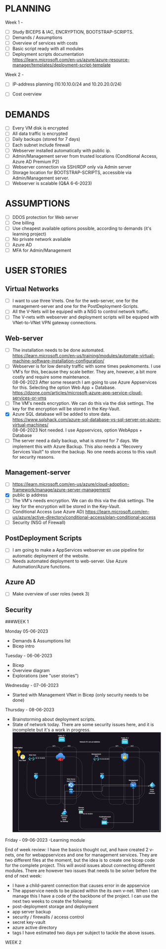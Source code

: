 # PLANNING

Week 1 - 
  - [ ] Study BICEPS & IAC, ENCRYPTION, BOOTSTRAP-SCRIPTS.
  - [ ] Demands / Assumptions
  - [ ] Overview of services with costs
  - [ ] Basic script ready with all modules
  - [ ] Deployment scripts documentation  
        https://learn.microsoft.com/en-us/azure/azure-resource-manager/templates/deployment-script-template 

Week 2 - 
  - [ ] IP-address planning (10.10.10.0/24 and 10.20.20.0/24)
  - [ ] Cost overview


# DEMANDS
  - [ ] Every VM disk is encrypted
  - [ ] All data traffic is encrypted
  - [ ] Daily backups (stored for 7 days)
  - [ ] Each subnet include firewall
  - [ ] Webserver installed automatically with public ip.
  - [ ] Admin/Management server from trusted locations (Conditional Access, Azure AD Premium P2)
  - [ ] Webserver connection via SSH/RDP only via Admin server
  - [ ] Storage location for BOOTSTRAP-SCRIPTS, accessible via Admin/Management server.
  - [ ] Webserver is scalable (Q&A 6-6-2023)
  
# ASSUMPTIONS
  - [ ] DDOS protection for Web server
  - [ ] One billing
  - [ ] Use cheapest available options possible, according to demands (it's learning project)
  - [ ] No private network available
  - [ ] Azure AD 
  - [ ] MFA for Admin/Management

# USER STORIES  
## Virtual Networks
  - [ ] I want to use three Vnets. One for the web-server, one for the management-server and one for the PostDeployment-Scripts.
  - [ ] All the V-Nets will be equiped with a NSG to control network traffic.
  - [ ] The V-nets with webserver and deployment scripts will be equiped with VNet-to-VNet VPN gateway connections.

## Web-server  
  - [ ] The installation needs to be done automated.
        https://learn.microsoft.com/en-us/training/modules/automate-virtual-machine-software-installation-configuration/
  - [ ] Webserver is for low density traffic with some times peakmoments. I use VM's for this, because they scale better. They are, however, a bit more costly and require some maintenance.  
        08-06-2023 After some research I am going to use Azure Appservices for this. Selecting the option Web App + Database.
        https://dzone.com/articles/microsoft-azure-app-service-cloud-services-or-vms
  - [ ] The VM's needs encryption. We can do this via the disk settings. The key for the encryption will be stored in the Key-Vault.
  - [x] Azure SQL database will be added to store data.
        https://www.sqlshack.com/azure-sql-database-vs-sql-server-on-azure-virtual-machines/  
        08-06-2023 Not needed. I use Appservices, option WebApps + Database
  - [ ] The server need a daily backup, what is stored for 7 days. We implement this with Azure Backup. This also needs a "Recovery Services Vault" to store the backup. No one needs access to this vault for security reasons.

## Management-server  
  - [ ] https://learn.microsoft.com/en-us/azure/cloud-adoption-framework/manage/azure-server-management/
  - [x] public ip address
  - [ ] The VM's needs encryption. We can do this via the disk settings. The key for the encryption will be stored in the Key-Vault.
  - [ ] Conditional Access (use Azure AD)
        https://learn.microsoft.com/en-us/azure/active-directory/conditional-access/plan-conditional-access
  - [ ] Security (NSG of Firewall)
    
## PostDeployment Scripts
  - [ ] I am going to make a AppServices webserver en use pipeline for automatic deployment of the website.
  - [ ] Needs automated deployment to web-server. Use Azure Automation/Azure functions.

## Azure AD
  - [ ] Make overview of user roles (week 3)

## Security


###WEEK 1

Monday 05-06-2023
- Demands & Assumptions list
- Bicep intro

Tuesday - 06-06-2023
- Bicep
- Overview diagram
- Explorations (see "user stories")

Wednesday - 07-06-2023
- Started with Management VNet in Bicep (only security needs to be done)

Thursday - 08-06-2023
- Brainstorming about deployment scripts.
- State of network today. There are some security issues here, and it is incomplete but it's a work in progress.
![](https://github.com/techgrounds/techgrounds-Rogier1978/blob/main/000_Project/000-project%20-%20network.png)

Friday - 09-06-2023
-Learning module

End of week review:
I have the basics thought out, and have created 2 v-nets, one for webappservices and one for management services. They are two different files at the moment, but the idea is to create one bicep code for the complete project. This will avoid issues about connecting different modules.
There are however two issues that needs to be solver before the end of next week:
- I have a child-parent connection that causes error in de appservice
- The appservice needs to be placed within the its own v-net.
When I can manage this I have a code of the backbone of the project. I can use the next two weeks to create the following:
- post-deployment storage and deployment
- app server backup
- security / firewalls / access control
- secret key-vault
- azure active directory
- tags
I have estimated two days per subject to tackle the above issues.

WEEK 2


